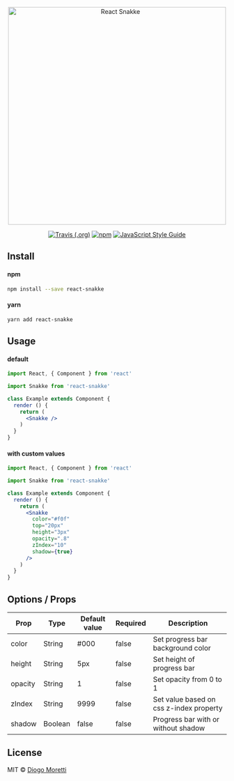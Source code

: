 <p align="center">
  <img src="./logo.png" alt="React Snakke" width="500">
</p>

<p align="center">
  <a href="https://travis-ci.org/diogomoretti/react-snakke/builds"><img alt="Travis (.org)" src="https://img.shields.io/travis/diogomoretti/react-snakke.svg?style=for-the-badge"></a> <a href="https://www.npmjs.com/package/react-snakke"><img alt="npm" src="https://img.shields.io/npm/v/react-snakke.svg?style=for-the-badge"></a> <a href="https://standardjs.com"><img src="https://img.shields.io/badge/code_style-standard-brightgreen.svg?style=for-the-badge" alt="JavaScript Style Guide" /></a>
</p>

## Install

#### npm
```bash
npm install --save react-snakke
```

#### yarn
```bash
yarn add react-snakke
```

## Usage

#### default

```jsx
import React, { Component } from 'react'

import Snakke from 'react-snakke'

class Example extends Component {
  render () {
    return (
      <Snakke />
    )
  }
}
```

#### with custom values

```jsx
import React, { Component } from 'react'

import Snakke from 'react-snakke'

class Example extends Component {
  render () {
    return (
      <Snakke
        color="#f0f"
        top="20px"
        height="3px"
        opacity=".8"
        zIndex="10"
        shadow={true}
      />
    )
  }
}
```

## Options / Props

| Prop    | Type   | Default value | Required | Description                       |
|---------|--------|---------------|----------|-----------------------------------|
| color   | String | #000          | false    | Set progress bar background color |
| height  | String | 5px           | false    | Set height of progress bar        |
| opacity | String | 1             | false    | Set opacity from 0 to 1           |
| zIndex  | String | 9999          | false    | Set value based on css z-index property    |
| shadow  | Boolean | false          | false    | Progress bar with or without shadow    |

## License

MIT © [Diogo Moretti](https://github.com/diogomoretti)
